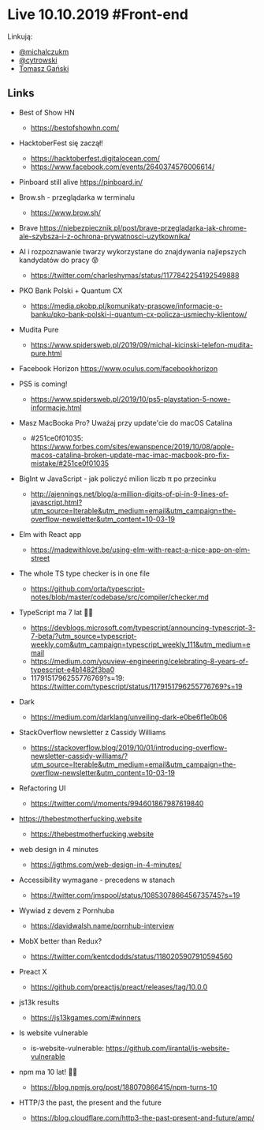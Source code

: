 # Live 10.10.2019 #Front-end

Linkują:

- [@michalczukm](https://twitter.com/michalczukm)
- [@cytrowski](https://twitter.com/cytrowski)
- [Tomasz Gański](https://www.linkedin.com/in/tomaszganski)

## Links

- Best of Show HN
  - https://bestofshowhn.com/
- HacktoberFest się zaczął!
  - https://hacktoberfest.digitalocean.com/
  - https://www.facebook.com/events/2640374576006614/
- Pinboard still alive
  https://pinboard.in/

- Brow.sh - przeglądarka w terminalu
  - https://www.brow.sh/
- Brave
  https://niebezpiecznik.pl/post/brave-przegladarka-jak-chrome-ale-szybsza-i-z-ochrona-prywatnosci-uzytkownika/
- AI i rozpoznawanie twarzy wykorzystane do znajdywania najlepszych kandydatów do pracy 😰
  - https://twitter.com/charleshymas/status/1177842254192549888
- PKO Bank Polski + Quantum CX
  - https://media.pkobp.pl/komunikaty-prasowe/informacje-o-banku/pko-bank-polski-i-quantum-cx-policza-usmiechy-klientow/
- Mudita Pure
  - https://www.spidersweb.pl/2019/09/michal-kicinski-telefon-mudita-pure.html
- Facebook Horizon
  https://www.oculus.com/facebookhorizon
- PS5 is coming!
  - https://www.spidersweb.pl/2019/10/ps5-playstation-5-nowe-informacje.html
- Masz MacBooka Pro? Uważaj przy update'cie do macOS Catalina
  - #251ce0f01035: https://www.forbes.com/sites/ewanspence/2019/10/08/apple-macos-catalina-broken-update-mac-imac-macbook-pro-fix-mistake/#251ce0f01035
- BigInt w JavaScript - jak policzyć milion liczb π po przecinku
  - http://ajennings.net/blog/a-million-digits-of-pi-in-9-lines-of-javascript.html?utm_source=Iterable&utm_medium=email&utm_campaign=the-overflow-newsletter&utm_content=10-03-19
- Elm with React app
  - https://madewithlove.be/using-elm-with-react-a-nice-app-on-elm-street
- The whole TS type checker is in one file
  - https://github.com/orta/typescript-notes/blob/master/codebase/src/compiler/checker.md
- TypeScript ma 7 lat 🎂🥂
  - https://devblogs.microsoft.com/typescript/announcing-typescript-3-7-beta/?utm_source=typescript-weekly.com&utm_campaign=typescript_weekly_111&utm_medium=email
  - https://medium.com/youview-engineering/celebrating-8-years-of-typescript-e4b1482f3ba0
  - 1179151796255776769?s=19: https://twitter.com/typescript/status/1179151796255776769?s=19
- Dark
  - https://medium.com/darklang/unveiling-dark-e0be6f1e0b06
- StackOverflow newsletter z Cassidy Williams
  - https://stackoverflow.blog/2019/10/01/introducing-overflow-newsletter-cassidy-williams/?utm_source=Iterable&utm_medium=email&utm_campaign=the-overflow-newsletter&utm_content=10-03-19
- Refactoring UI
  - https://twitter.com/i/moments/994601867987619840
- https://thebestmotherfucking.website
  - https://thebestmotherfucking.website
- web design in 4 minutes
  - https://jgthms.com/web-design-in-4-minutes/
- Accessibility wymagane - precedens w stanach
  - https://twitter.com/jmspool/status/1085307866456735745?s=19
- Wywiad z devem z Pornhuba
  - https://davidwalsh.name/pornhub-interview
- MobX better than Redux?
  - https://twitter.com/kentcdodds/status/1180205907910594560
- Preact X
  - https://github.com/preactjs/preact/releases/tag/10.0.0
- js13k results
  - https://js13kgames.com/#winners
- Is website vulnerable
  - is-website-vulnerable: https://github.com/lirantal/is-website-vulnerable
- npm ma 10 lat! 🎂🥂
  - https://blog.npmjs.org/post/188070866415/npm-turns-10
- HTTP/3 the past, the present and the future
  - https://blog.cloudflare.com/http3-the-past-present-and-future/amp/
